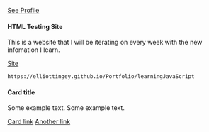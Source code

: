 <html lang="eng">
<head>
    <title>Portfolio Homepage</title>
    <meta charset="utf-8">
  <meta name="viewport" content="width=device-width, initial-scale=1">
  <link rel="stylesheet" href="https://maxcdn.bootstrapcdn.com/bootstrap/4.5.2/css/bootstrap.min.css">
  <script src="https://ajax.googleapis.com/ajax/libs/jquery/3.5.1/jquery.min.js"></script>
  <script src="https://cdnjs.cloudflare.com/ajax/libs/popper.js/1.16.0/umd/popper.min.js"></script>
  <script src="https://maxcdn.bootstrapcdn.com/bootstrap/4.5.2/js/bootstrap.min.js"></script>
 
</head>
    
<a href="#" class="btn btn-primary stretched-link">See Profile</a>
  

  <body>
<div class="card-deck">
  <div class="card">
    <div class="card-body">
      <h4 class="card-title">HTML Testing Site</h4>
      <p class="card-text">This is a website that I will be iterating on every week with the new infomation I learn.</p>
      <a href="https://elliottingey.github.io/Portfolio/htmltestingWeek2" class="card-link">Site</a>
      <a href="https://elliottingey.github.io/Portfolio/htmltestingWeek2" class="btn stretched-link"></a>
    </div>
  </div>
  
    https://elliottingey.github.io/Portfolio/learningJavaScript
  <div class="card">
    <div class="card-body">
      <h4 class="card-title">Card title</h4>
      <p class="card-text">Some example text. Some example text.</p>
      <a href="#" class="card-link">Card link</a>
      <a href="#" class="card-link">Another link</a>
    </div>
  </div>
</div>
  
  
  </body>
  </html>
